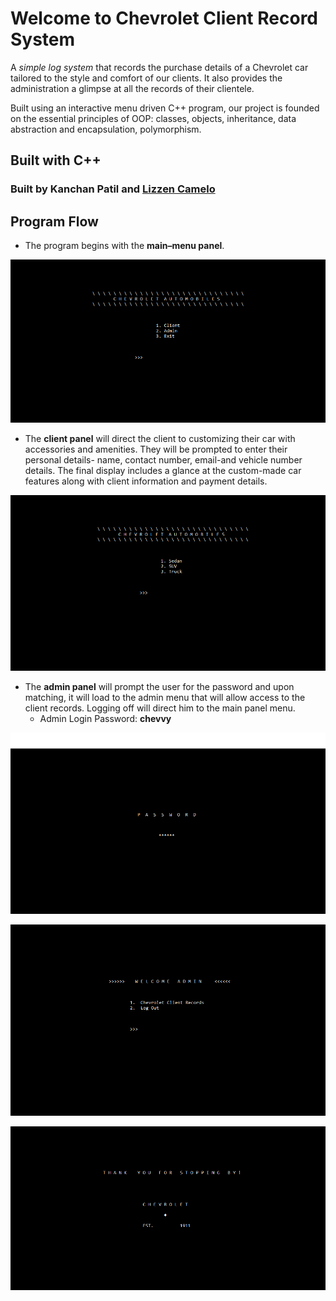 # Welcome to Chevrolet Client Record System

A *simple log system* that records the purchase details of a Chevrolet car tailored to the style and comfort of our clients. It also provides the administration a glimpse at all the records of their clientele.


Built using an interactive menu driven C++ program, our project is founded on the essential principles of OOP: classes, objects, inheritance, data abstraction and encapsulation, polymorphism.

## Built with C++ 

### Built by Kanchan Patil and [Lizzen Camelo](https://github.com/lizzencamelo)

## Program Flow

- The program begins with the **main–menu panel**.


![Main Panel](img/mainPanel.png)



- The **client panel** will direct the client to customizing their car with accessories and amenities. They will be prompted to enter their personal details- name, contact number, email-and vehicle number details. The final display includes a glance at the custom-made car features along with client information and payment details.


![Client Panel](img/clientPanel.png)


- The **admin panel** will prompt the user for the password and upon matching, it will load to the admin menu that will allow access to the client records. Logging off will direct him to the main panel menu.
    - Admin Login Password: **chevvy**


![Password Panel](img/passwordPanel.png)

![Admin Panel](img/adminPanel.png)

![Exit Page](img/exitPage.png)
